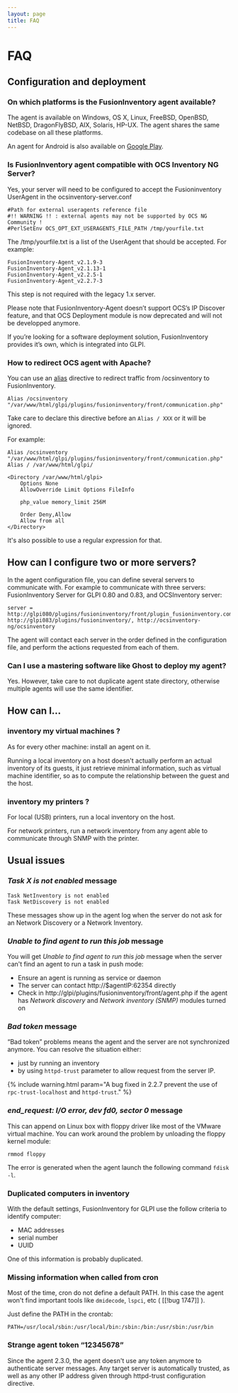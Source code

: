 ```yaml
---
layout: page
title: FAQ
---
```


# FAQ

## Configuration and deployment

### On which platforms is the FusionInventory agent available?

The agent is available on Windows, OS X, Linux, FreeBSD, OpenBSD,
NetBSD, DragonFlyBSD, AIX, Solaris, HP-UX. The agent shares the same
codebase on all these platforms.

An agent for Android is also available on [Google Play](https://play.google.com/store/apps/details?id=org.fusioninventory).

### Is FusionInventory agent compatible with OCS Inventory NG Server?

Yes, your server will need to be configured to accept the Fusioninventory UserAgent in the ocsinventory-server.conf

    #Path for external useragents reference file
    #!! WARNING !! : external agents may not be supported by OCS NG Community ! 
    #PerlSetEnv OCS_OPT_EXT_USERAGENTS_FILE_PATH /tmp/yourfile.txt

The /tmp/yourfile.txt is a list of the UserAgent that should be accepted. For
example:

    FusionInventory-Agent_v2.1.9-3
    FusionInventory-Agent_v2.1.13-1
    FusionInventory-Agent_v2.2.5-1
    FusionInventory-Agent_v2.2.7-3

This step is not required with the legacy 1.x server.

Please note that FusionInventory-Agent doesn’t support OCS’s IP Discover
feature, and that OCS Deployment module is now deprecated and will not
be developped anymore.

If you’re looking for a software deployment solution, FusionInventory
provides it’s own, which is integrated into GLPI.


### How to redirect OCS agent with Apache?

You can use an [alias](http://httpd.apache.org/docs/2.2/mod/mod_alias.html) directive to
redirect traffic from /ocsinventory to FusionInventory.

    Alias /ocsinventory "/var/www/html/glpi/plugins/fusioninventory/front/communication.php"

Take care to declare this directive before an `Alias / XXX` or it will be ignored.

For example:

    Alias /ocsinventory "/var/www/html/glpi/plugins/fusioninventory/front/communication.php"
    Alias / /var/www/html/glpi/
    
    <Directory /var/www/html/glpi>
        Options None
        AllowOverride Limit Options FileInfo
    
        php_value memory_limit 256M
    
        Order Deny,Allow
        Allow from all
    </Directory>

It's also possible to use a regular expression for that.

## How can I configure two or more servers?

 In the agent configuration file, you can define several servers to
communicate with. For example to communicate with three servers:
FusionInventory Server for GLPI 0.80 and 0.83, and OCSInventory server:

    server = http://glpi080/plugins/fusioninventory/front/plugin_fusioninventory.communication.php, http://glpi083/plugins/fusioninventory/, http://ocsinventory-ng/ocsinventory

The agent will contact each server in the order defined in the configuration
file, and perform the actions requested from each of them.

### Can I use a mastering software like Ghost to deploy my agent?

Yes. However, take care to not duplicate agent state directory, otherwise
multiple agents will use the same identifier.

## How can I...

### inventory my virtual machines ?

As for every other machine: install an agent on it.

Running a local inventory on a host doesn't actually perform an actual
inventory of its guests, it just retrieve minimal information, such as virtual
machine identifier, so as to compute the relationship between the guest and the
host.

### inventory my printers ?

For local (USB) printers, run a local inventory on the host.

For network printers, run a network inventory from any agent able to
communicate through SNMP with the printer.

## Usual issues

### *Task X is not enabled* message

    Task NetInventory is not enabled
    Task NetDiscovery is not enabled

These messages show up in the agent log when the server do not ask for an Network
Discovery or a Network Inventory.


### *Unable to find agent to run this job* message

You will get *Unable to find agent to run this job* message when the server can't find an agent
to run a task in push mode:

* Ensure an agent is running as service or daemon
* The server can contact http://$agentIP:62354 directly
* Check in http://glpi/plugins/fusioninventory/front/agent.php if the agent has *Network discovery*
  and *Network inventory (SNMP)* modules turned on

### *Bad token* message

“Bad token” problems means the agent and the server are not synchronized anymore. You can resolve the situation either:

* just by running an inventory
* by using `httpd-trust` parameter to allow request from the server IP.

{% include warning.html param="A bug fixed in 2.2.7 prevent the use of <code class="highlighter-rouge">rpc-trust-localhost</code> and <code class="highlighter-rouge">httpd-trust</code>." %}

### *end_request: I/O error, dev fd0, sector 0* message

This can append on Linux box with floppy driver like most of the VMware virtual machine. You can
work around the problem by unloading the floppy kernel module:

    rmmod floppy

The error is generated when the agent launch the following command `fdisk -l`.

### Duplicated computers in inventory

With the default settings, FusionInventory for GLPI use the follow criteria to identify computer:

* MAC addresses
* serial number
* UUID

One of this information is probably duplicated.

### Missing information when called from cron

Most of the time, cron do not define a default PATH. In this case the agent won't
find important tools like `dmidecode`, `lspci`, etc ( [[!bug 1747]] ).

Just define the PATH in the crontab:

    PATH=/usr/local/sbin:/usr/local/bin:/sbin:/bin:/usr/sbin:/usr/bin

### Strange agent token “12345678”

Since the agent 2.3.0, the agent doesn't use any token anymore to authenticate
server messages. Any target server is automatically trusted, as well as any
other IP address given through httpd-trust configuration directive.
